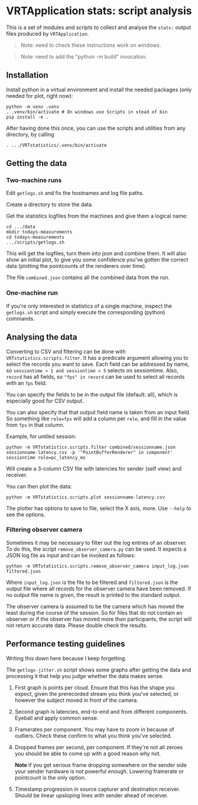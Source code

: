 # VRTApplication stats: script analysis

This is a set of modules and scripts to collect and analyse the `stats:` output files produced by `VRTApplication`.

> Note: need to check these instructions work on windows.

> Note: need to add the "python -m build" invocation.

## Installation

Install python in a virtual environment and install the needed packages (only needed for plot, right now):

```
python -m venv .venv
. .venv/bin/activate # On windows use Scripts in stead of bin
pip install -e .
```

After having done this once, you can use the scripts and utilities from any directory, by calling

```
. .../VRTstatistics/.venv/bin/activate
```

## Getting the data

### Two-machine runs

Edit `getlogs.sh` and fix the hostnames and log file paths.

Create a directory to store the data.

Get the statistics logfiles from the machines and give them a logical name:

```
cd .../data
mkdir todays-measurements
cd todays-measurements
.../scripts/getlogs.sh
```

This will get the logfiles, turn them into json and combine them. It will also show an initial plot, to give you some confidence you've gotten the correct data (plotting the pointcounts of the renderers over time).

The file `combined.json` contains all the combined data from the run.

### One-machine run

If you're only interested in statistics of a single machine, inspect the `getlogs.sh` script and simply execute the corresponding (python) commands.

## Analysing the data

Converting to CSV and filtering can be done with
`VRTstatistics.scripts.filter`. It has a predicate argument allowing you to select the records you want to save. Each field can be addressed by name, so `sessiontime > 1 and sessiontime < 5` selects on sessiontime. Also, `record` has all fields, so `"fps" in record` can be used to select all records with an `fps` field.

You can specify the fields to be in the output file (default: all), which is especially good for CSV output.

You can also specify that that output field name is taken from an input field. So something like `role=fps` will add a column per `role`, and fill in the value from `fps` in that column.

Example, for untiled session:

```
python -m VRTstatistics.scripts.filter combined/sessionname.json sessionname-latency.csv -p '"PointBufferRenderer" in component' sessiontime role=pc_latency_ms
```

Will create a 3-column CSV file with latencies for sender (self view) and receiver.

You can then plot the data:

```
python -m VRTstatistics.scripts.plot sessionname-latency.csv
```

The plotter has options to save to file, select the X axis, more. Use `--help` to see the options.

### Filtering observer camera

Sometimes it may be necessary to filter out the log entries of an observer. To
do this, the script `remove_observer_camera.py` can be used. It expects a JSON
log file as input and can be invoked as follows:

```
python -m VRTstatistics.scripts.remove_observer_camera input_log.json filtered.json
```

Where `input_log.json` is the file to be filtered and `filtered.json` is the
output file where all records for the observer camera have been removed. If no
output file name is given, the result is printed to the standard output.

The observer camera is assumed to be the camera which has moved the least
during the course of the session. So for files that do not contain an observer
or if the observer has moved more than participants, the script will not return
accurate data. Please double check the results.

## Performance testing guidelines

Writing this down here because I keep forgetting.

The `getlogs-jitter.sh` script shows some graphs after getting the data and processing it that help you judge whether the data makes sense.

1. First graph is points per cloud. Ensure that this has the shape you expect, given the prerecorded stream you think you've selected, or however the subject moved in front of the camera.
2. Second graph is latencies, end-to-end and from different components. Eyeball and apply common sense.
3. Framerates per component. You may have to zoom in because of outliers. Check these confirm to what you think you've selected. 
4. Dropped frames per second, per component. If they're not all zeroes you should be able to come up with a good reason why not. 
   
   **Note** if you get serious frame dropping somewhere on the sender side your sender hardware is not powerful enough. Lowering framerate or pointcount is the only option.
5. Timestamp progression in source capturer and destination receiver. Should be linear upsloping lines with sender ahead of receiver.
